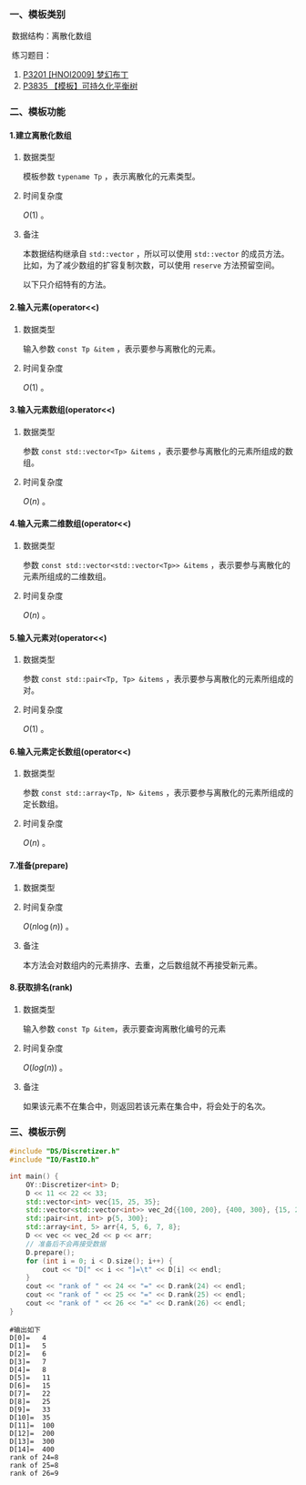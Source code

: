 ### 一、模板类别

​	数据结构：离散化数组

​	练习题目：

1. [P3201 [HNOI2009] 梦幻布丁](https://www.luogu.com.cn/problem/P3201)
2. [P3835 【模板】可持久化平衡树](https://www.luogu.com.cn/problem/P3835)


### 二、模板功能

#### 1.建立离散化数组

1. 数据类型

   模板参数 `typename Tp`​ ，表示离散化的元素类型。

2. 时间复杂度

   $O(1)$ 。

3. 备注

   本数据结构继承自 `std::vector` ，所以可以使用 `std::vector` 的成员方法。比如，为了减少数组的扩容复制次数，可以使用 `reserve` 方法预留空间。
   
   以下只介绍特有的方法。


#### 2.输入元素(operator<<)

1. 数据类型

   输入参数 `const Tp &item` ，表示要参与离散化的元素。

2. 时间复杂度

   $O(1)$ 。
   

#### 3.输入元素数组(operator<<)

1. 数据类型

   参数 `const std::vector<Tp> &items` ，表示要参与离散化的元素所组成的数组。

2. 时间复杂度

   $O(n)$  。

#### 4.输入元素二维数组(operator<<)

1. 数据类型

   参数 `const std::vector<std::vector<Tp>> &items` ，表示要参与离散化的元素所组成的二维数组。

2. 时间复杂度

   $O(n)$  。

#### 5.输入元素对(operator<<)

1. 数据类型

   参数 `const std::pair<Tp, Tp> &items` ，表示要参与离散化的元素所组成的对。

2. 时间复杂度

   $O(1)$  。

#### 6.输入元素定长数组(operator<<)

1. 数据类型

   参数 `const std::array<Tp, N> &items` ，表示要参与离散化的元素所组成的定长数组。

2. 时间复杂度

   $O(n)$  。

#### 7.准备(prepare)

1. 数据类型

2. 时间复杂度

   $O(n\log (n))$ 。
   
3. 备注

   本方法会对数组内的元素排序、去重，之后数组就不再接受新元素。


#### 8.获取排名(rank)

1. 数据类型

   输入参数 `const Tp &item`，表示要查询离散化编号的元素

2. 时间复杂度

   $O(log(n))$ 。
   
3. 备注

   如果该元素不在集合中，则返回若该元素在集合中，将会处于的名次。


### 三、模板示例

```c++
#include "DS/Discretizer.h"
#include "IO/FastIO.h"

int main() {
    OY::Discretizer<int> D;
    D << 11 << 22 << 33;
    std::vector<int> vec{15, 25, 35};
    std::vector<std::vector<int>> vec_2d{{100, 200}, {400, 300}, {15, 25}};
    std::pair<int, int> p{5, 300};
    std::array<int, 5> arr{4, 5, 6, 7, 8};
    D << vec << vec_2d << p << arr;
    // 准备后不会再接受数据
    D.prepare();
    for (int i = 0; i < D.size(); i++) {
        cout << "D[" << i << "]=\t" << D[i] << endl;
    }
    cout << "rank of " << 24 << "=" << D.rank(24) << endl;
    cout << "rank of " << 25 << "=" << D.rank(25) << endl;
    cout << "rank of " << 26 << "=" << D.rank(26) << endl;
}
```

```
#输出如下
D[0]=	4
D[1]=	5
D[2]=	6
D[3]=	7
D[4]=	8
D[5]=	11
D[6]=	15
D[7]=	22
D[8]=	25
D[9]=	33
D[10]=	35
D[11]=	100
D[12]=	200
D[13]=	300
D[14]=	400
rank of 24=8
rank of 25=8
rank of 26=9
```

